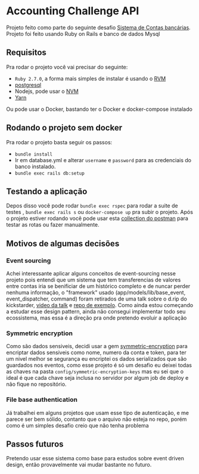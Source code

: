 # Accounting Challenge API
Projeto feito como parte do seguinte desafio [Sistema de Contas bancárias](https://github.com/iugu/accounting_challenge).
Projeto foi feito usando Ruby on Rails e banco de dados Mysql

## Requisitos
Pra rodar o projeto você vai precisar do seguinte:

- `Ruby 2.7.0`, a forma mais simples de instalar é usando o [RVM](https://rvm.io/rvm/install)
- [postgresql](https://www.digitalocean.com/community/tutorials/how-to-install-and-use-postgresql-on-ubuntu-18-04-pt)
- Nodejs, pode usar o [NVM](https://github.com/nvm-sh/nvm)
- [Yarn](https://classic.yarnpkg.com/pt-BR/docs/install/#debian-stable)

Ou pode usar o Docker, bastando ter o Docker e docker-compose instalado

## Rodando o projeto sem docker

Pra rodar o projeto basta seguir os passos:
- `bundle install`
- Ir em database.yml e alterar `username` e `password` para as credenciais do banco instalado.
- `bundle exec rails db:setup`

## Testando a aplicação

Depos disso você pode rodar `bundle exec rspec` para rodar a suite de testes , `bundle exec rails s` ou `docker-compose up` pra subir o projeto.
Após o projeto estiver rodando você pode usar esta [collection do postman](postman_collection.json) para testar as rotas ou fazer manualmente.

## Motivos de algumas decisões
### Event sourcing
Achei interessante aplicar alguns conceitos de event-sourcing nesse projeto pois entendi que um sistema que tem transferencias de valores entre contas iria se benificiar de um histórico completo e de nuncar perder nenhuma informação, o "framework" usado (app/models/lib/base_event, event_dispatcher, command) foram retirados de uma talk sobre o d.rip do kickstarder, [video da talk](https://www.youtube.com/watch?v=ulF6lEFvrKo) e [repo de exemplo](https://github.com/kickstarter/event-sourcing-rails-todo-app-demo).
Como ainda estou começando a estudar esse design pattern, ainda não consegui implementar todo seu ecossistema, mas essa é a direção pra onde pretendo evoluir a aplicação

### Symmetric encryption
Como são dados sensiveis, decidi usar a gem [symmetric-encryption](https://github.com/rocketjob/symmetric-encryption) para encriptar dados sensiveis como nome, numero da conta e token, para ter um nivel melhor se segurança eu encriptei os dados serializados que são guardados nos eventos, como esse projeto é só um desafio eu deixei todas as chaves na pasta `config/symmetric-encryption-keys` mas eu sei que o ideal é que cada chave seja inclusa no servidor por algum job de deploy e não fique no repositório.

### File base authentication
Já trabalhei em alguns projetos que usam esse tipo de autenticação, e me parece ser bem sólido, contanto que o arquivo não esteja no repo, porém como é um simples desafio creio que não tenha problema

## Passos futuros
Pretendo usar esse sistema como base para estudos sobre event driven design, então provavelmente vai mudar bastante no futuro.

